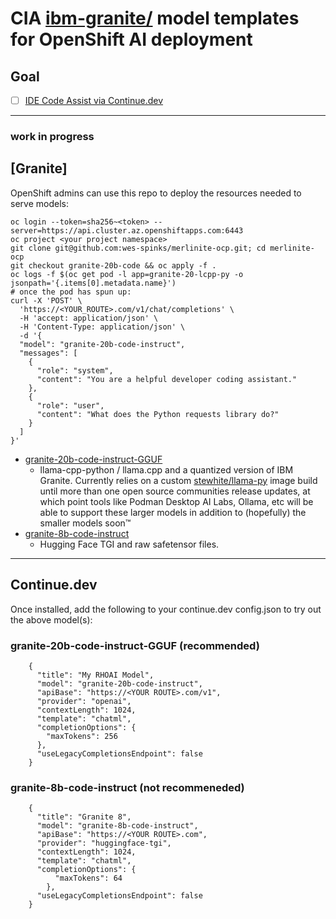 # CIA [ibm-granite/](https://huggingface.co/ibm-granite) model templates for OpenShift AI deployment

## Goal
- [ ] [IDE Code Assist via Continue.dev](https://docs.continue.dev/how-to-use-continue)

***
### work in progress
## [Granite]
OpenShift admins can use this repo to deploy the resources needed to serve models:
```
oc login --token=sha256~<token> --server=https://api.cluster.az.openshiftapps.com:6443
oc project <your project namespace>
git clone git@github.com:wes-spinks/merlinite-ocp.git; cd merlinite-ocp
git checkout granite-20b-code && oc apply -f .
oc logs -f $(oc get pod -l app=granite-20-lcpp-py -o jsonpath='{.items[0].metadata.name}')
# once the pod has spun up:
curl -X 'POST' \
  'https://<YOUR_ROUTE>.com/v1/chat/completions' \
  -H 'accept: application/json' \
  -H 'Content-Type: application/json' \
  -d '{
  "model": "granite-20b-code-instruct",
  "messages": [
    {
      "role": "system",
      "content": "You are a helpful developer coding assistant."
    },
    {
      "role": "user",
      "content": "What does the Python requests library do?"
    }
  ]
}'
```

- [granite-20b-code-instruct-GGUF](https://huggingface.co/ibm-granite/granite-20b-code-instruct-GGUF)
   - llama-cpp-python / llama.cpp and a quantized version of IBM Granite. Currently relies on a custom [stewhite/llama-py](https://quay.io/stewhite/llama-py) image build until more than one open source communities release updates, at which point tools like Podman Desktop AI Labs, Ollama, etc will be able to support these larger models in addition to (hopefully) the smaller models soon™️
- [granite-8b-code-instruct](https://huggingface.co/ibm-granite/granite-8b-code-instruct)
   - Hugging Face TGI and raw safetensor files.

***
## Continue.dev

Once installed, add the following to your continue.dev config.json to try out the above model(s):
### granite-20b-code-instruct-GGUF (recommended)
```
    {
      "title": "My RHOAI Model",
      "model": "granite-20b-code-instruct",
      "apiBase": "https://<YOUR ROUTE>.com/v1",
      "provider": "openai",
      "contextLength": 1024,
      "template": "chatml",
      "completionOptions": {
        "maxTokens": 256
      },
      "useLegacyCompletionsEndpoint": false
    }
```
   
### granite-8b-code-instruct (not recommeneded)
```
    {
      "title": "Granite 8",
      "model": "granite-8b-code-instruct",
      "apiBase": "https://<YOUR ROUTE>.com",
      "provider": "huggingface-tgi",
      "contextLength": 1024,
      "template": "chatml",
      "completionOptions": {
          "maxTokens": 64
        },
      "useLegacyCompletionsEndpoint": false
    }
```
